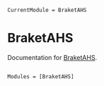 ```@meta
CurrentModule = BraketAHS
```

# BraketAHS

Documentation for [BraketAHS](https://github.com/ykharkov/BraketAHS.jl).

```@index
```

```@autodocs
Modules = [BraketAHS]
```

